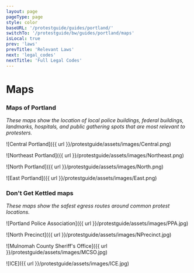 ```yaml
---
layout: page
pageType: page
style: color
baseURL: '/protestguide/guides/portland/'
switchTo: '/protestguide/bw/guides/portland/maps'
isLocal: true
prev: 'laws'
prevTitle: 'Relevant Laws'
next: 'legal_codes'
nextTitle: 'Full Legal Codes'
---
```


# Maps

### Maps of Portland

_These maps show the location of local police buildings, federal buildings, landmarks, hospitals, and public gathering spots that are most relevant to protesters._

![Central Portland]({{ url }}/protestguide/assets/images/Central.png)

![Northeast Portland]({{ url }}/protestguide/assets/images/Northeast.png)

![North Portland]({{ url }}/protestguide/assets/images/North.png)

![East Portland]({{ url }}/protestguide/assets/images/East.png)

### Don't Get Kettled maps

_These maps show the safest egress routes around common protest locations._

![Portland Police Association]({{ url }}/protestguide/assets/images/PPA.jpg)

![North Precinct]({{ url }}/protestguide/assets/images/NPrecinct.jpg)

![Mulnomah County Sheriff's Office]({{ url }}/protestguide/assets/images/MCSO.jpg)

![ICE]({{ url }}/protestguide/assets/images/ICE.jpg)